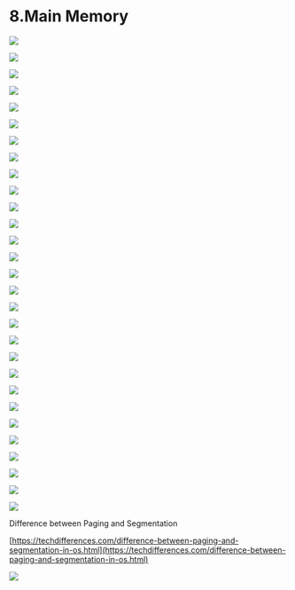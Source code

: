 # 8.Main Memory

![](../.gitbook/assets/image%20%2887%29.png)

![](../.gitbook/assets/image%20%28123%29.png)

![](../.gitbook/assets/image%20%2871%29.png)

![](../.gitbook/assets/image%20%28129%29.png)

![](../.gitbook/assets/image%20%28101%29.png)

![](../.gitbook/assets/image%20%2849%29.png)

![](../.gitbook/assets/image%20%2899%29.png)

![](../.gitbook/assets/image%20%2834%29.png)

![](../.gitbook/assets/image%20%28109%29.png)

![](../.gitbook/assets/image%20%2869%29.png)

![](../.gitbook/assets/image%20%2840%29.png)

![](../.gitbook/assets/image%20%28127%29.png)

![](../.gitbook/assets/image%20%2838%29.png)

![](../.gitbook/assets/image%20%28111%29.png)

![](../.gitbook/assets/image%20%28161%29.png)

![](../.gitbook/assets/image%20%28122%29.png)

![](../.gitbook/assets/image%20%2893%29.png)

![](../.gitbook/assets/image%20%2811%29.png)

![](../.gitbook/assets/image%20%28138%29.png)

![](../.gitbook/assets/image%20%2845%29.png)

![](../.gitbook/assets/image%20%28113%29.png)

![](../.gitbook/assets/image%20%2828%29.png)

![](../.gitbook/assets/image%20%285%29.png)

![](../.gitbook/assets/image%20%28106%29.png)



![](../.gitbook/assets/image%20%2835%29.png)

![](../.gitbook/assets/image%20%28117%29.png)

![](../.gitbook/assets/image%20%28136%29.png)



![](../.gitbook/assets/image%20%2818%29.png)



![](../.gitbook/assets/image%20%28116%29.png)



Difference between Paging and Segmentation 

[https://techdifferences.com/difference-between-paging-and-segmentation-in-os.html](https://techdifferences.com/difference-between-paging-and-segmentation-in-os.html)

![](../.gitbook/assets/image%20%2880%29.png)















